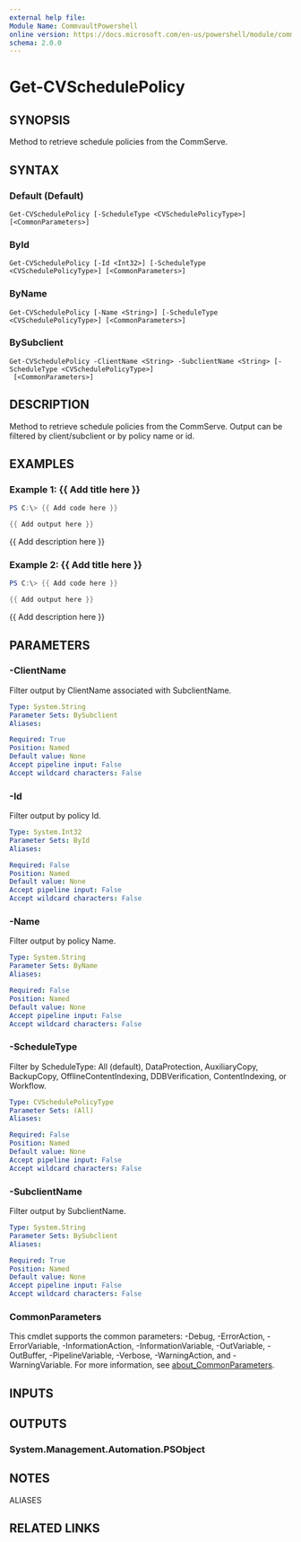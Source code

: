 ```yaml
---
external help file:
Module Name: CommvaultPowershell
online version: https://docs.microsoft.com/en-us/powershell/module/commvaultpowershell/get-cvschedulepolicy
schema: 2.0.0
---
```


# Get-CVSchedulePolicy

## SYNOPSIS
Method to retrieve schedule policies from the CommServe.

## SYNTAX

### Default (Default)
```
Get-CVSchedulePolicy [-ScheduleType <CVSchedulePolicyType>] [<CommonParameters>]
```

### ById
```
Get-CVSchedulePolicy [-Id <Int32>] [-ScheduleType <CVSchedulePolicyType>] [<CommonParameters>]
```

### ByName
```
Get-CVSchedulePolicy [-Name <String>] [-ScheduleType <CVSchedulePolicyType>] [<CommonParameters>]
```

### BySubclient
```
Get-CVSchedulePolicy -ClientName <String> -SubclientName <String> [-ScheduleType <CVSchedulePolicyType>]
 [<CommonParameters>]
```

## DESCRIPTION
Method to retrieve schedule policies from the CommServe.
Output can be filtered by client/subclient or by policy name or id.

## EXAMPLES

### Example 1: {{ Add title here }}
```powershell
PS C:\> {{ Add code here }}

{{ Add output here }}
```

{{ Add description here }}

### Example 2: {{ Add title here }}
```powershell
PS C:\> {{ Add code here }}

{{ Add output here }}
```

{{ Add description here }}

## PARAMETERS

### -ClientName
Filter output by ClientName associated with SubclientName.

```yaml
Type: System.String
Parameter Sets: BySubclient
Aliases:

Required: True
Position: Named
Default value: None
Accept pipeline input: False
Accept wildcard characters: False
```

### -Id
Filter output by policy Id.

```yaml
Type: System.Int32
Parameter Sets: ById
Aliases:

Required: False
Position: Named
Default value: None
Accept pipeline input: False
Accept wildcard characters: False
```

### -Name
Filter output by policy Name.

```yaml
Type: System.String
Parameter Sets: ByName
Aliases:

Required: False
Position: Named
Default value: None
Accept pipeline input: False
Accept wildcard characters: False
```

### -ScheduleType
Filter by ScheduleType: All (default), DataProtection, AuxiliaryCopy, BackupCopy, OfflineContentIndexing, DDBVerification, ContentIndexing, or Workflow.

```yaml
Type: CVSchedulePolicyType
Parameter Sets: (All)
Aliases:

Required: False
Position: Named
Default value: None
Accept pipeline input: False
Accept wildcard characters: False
```

### -SubclientName
Filter output by SubclientName.

```yaml
Type: System.String
Parameter Sets: BySubclient
Aliases:

Required: True
Position: Named
Default value: None
Accept pipeline input: False
Accept wildcard characters: False
```

### CommonParameters
This cmdlet supports the common parameters: -Debug, -ErrorAction, -ErrorVariable, -InformationAction, -InformationVariable, -OutVariable, -OutBuffer, -PipelineVariable, -Verbose, -WarningAction, and -WarningVariable. For more information, see [about_CommonParameters](http://go.microsoft.com/fwlink/?LinkID=113216).

## INPUTS

## OUTPUTS

### System.Management.Automation.PSObject

## NOTES

ALIASES

## RELATED LINKS

